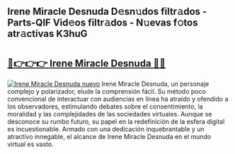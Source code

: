 ## Irene Miracle Desnuda D𝚎sn𝚞dos filtr𝚊dos - Parts-QlF Vid𝚎os filtr𝚊dos - N𝚞evas f𝚘tos atr𝚊ctivas K3huG

# <h2><a href="http://mbav8u3.tromn.icu/?c=Irene+Miracle+Desnuda">🔗👉👉👉 Irene Miracle Desnuda 🔗🔗</a></h2>

[![Irene Miracle Desnuda nuevo](https://i.imgur.com/pEAQMta.gif)](http://mbav8u3.tromn.icu/?c=Irene+Miracle+Desnuda)
Irene Miracle Desnuda, un personaje complejo y polarizador, elude la comprensión fácil. Su método poco convencional de interactuar con audiencias en línea ha atraído y ofendido a los observadores, estimulando debates sobre el consentimiento, la moralidad y las complejidades de las sociedades virtuales. Aunque se desconoce su rumbo futuro, su papel en la redefinición de la esfera digital es incuestionable. Armado con una dedicación inquebrantable y un atractivo innegable, el alcance de Irene Miracle Desnuda en el mundo virtual es vasto.
